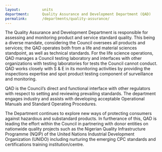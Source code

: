 ```yaml
---
layout:          units
department:      Quality Assurance and Development Department (QAD)
permalink:       /departments/quality-assurance/
---
```

The Quality Assurance and Development Department is responsible for assessing and monitoring product and service standard quality. This being a diverse mandate, considering the Council oversees all products and services; the QAD operates both from a life and material sciences standpoint, as well as technical standards. For the life science operations, QAD manages a Council testing laboratory and interfaces with other organizations with testing laboratories for tests the Council cannot conduct. QAD works closely with S &amp; E in its monitoring activities by providing the inspections expertise and spot product testing component of surveillance and monitoring.

QAD is the Council’s direct and functional interface with other regulators with respect to setting and reviewing prevailing standards. The department engages industry and assists with developing acceptable Operational Manuals and Standard Operating Procedures.

The Department continues to explore new ways of protecting consumers against hazardous and substandard products. In furtherance of this, QAD is leading the effort within the Council in partnering with donor entities on nationwide quality projects such as the Nigerian Quality Infrastructure Programme (NQIP) of the United Nations Industrial Development Organization (UNIDO) including nurturing the emerging CPC standards and certifications training institution/centre.